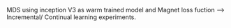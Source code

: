 MDS using inception V3 as warm trained model and Magnet loss fuction --> Incremental/ Continual learning experiments.
